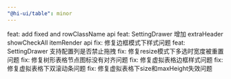 ```yaml
---
"@hi-ui/table": minor
---
```


feat: add fixed and rowClassName api
feat: SettingDrawer 增加 extraHeader showCheckAll itemRender api
fix: 修复边框模式下样式问题
feat: SettingDrawer 支持配置列是否禁止拖拽
fix: 修复resize模式下多选时宽度被重置问题
fix: 修复树形表格节点图标没有对齐问题
fix: 修复虚拟表格边框样式问题
fix: 修复虚拟表格下双滚动条问题
fix: 修复虚拟表格下size和maxHeight失效问题
